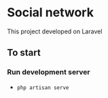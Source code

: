 # Social network

This project developed on Laravel

## To start

### Run development server
- ```php artisan serve```